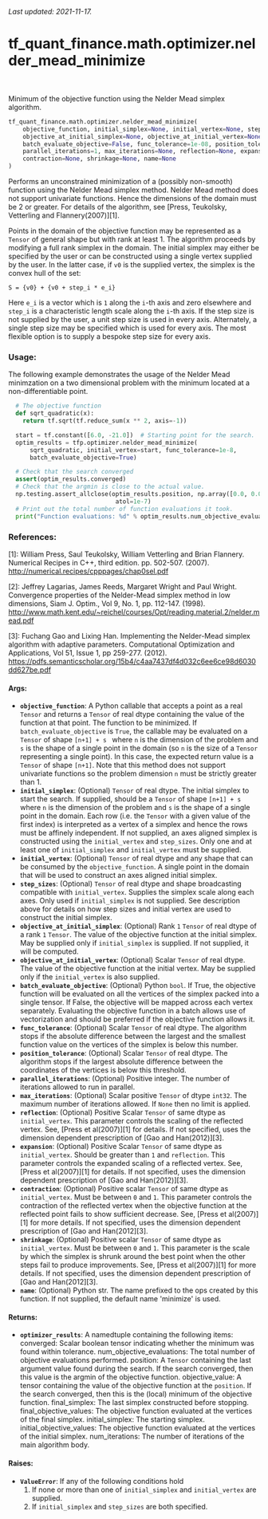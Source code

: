 <!--
This file is generated by a tool. Do not edit directly.
For open-source contributions the docs will be updated automatically.
-->

*Last updated: 2021-11-17.*

<div itemscope itemtype="http://developers.google.com/ReferenceObject">
<meta itemprop="name" content="tf_quant_finance.math.optimizer.nelder_mead_minimize" />
<meta itemprop="path" content="Stable" />
</div>

# tf_quant_finance.math.optimizer.nelder_mead_minimize

<!-- Insert buttons and diff -->

<table class="tfo-notebook-buttons tfo-api" align="left">
</table>



Minimum of the objective function using the Nelder Mead simplex algorithm.

```python
tf_quant_finance.math.optimizer.nelder_mead_minimize(
    objective_function, initial_simplex=None, initial_vertex=None, step_sizes=None,
    objective_at_initial_simplex=None, objective_at_initial_vertex=None,
    batch_evaluate_objective=False, func_tolerance=1e-08, position_tolerance=1e-08,
    parallel_iterations=1, max_iterations=None, reflection=None, expansion=None,
    contraction=None, shrinkage=None, name=None
)
```



<!-- Placeholder for "Used in" -->

Performs an unconstrained minimization of a (possibly non-smooth) function
using the Nelder Mead simplex method. Nelder Mead method does not support
univariate functions. Hence the dimensions of the domain must be 2 or greater.
For details of the algorithm, see
[Press, Teukolsky, Vetterling and Flannery(2007)][1].

Points in the domain of the objective function may be represented as a
`Tensor` of general shape but with rank at least 1. The algorithm proceeds
by modifying a full rank simplex in the domain. The initial simplex may
either be specified by the user or can be constructed using a single vertex
supplied by the user. In the latter case, if `v0` is the supplied vertex,
the simplex is the convex hull of the set:

```None
S = {v0} + {v0 + step_i * e_i}
```

Here `e_i` is a vector which is `1` along the `i`-th axis and zero elsewhere
and `step_i` is a characteristic length scale along the `i`-th axis. If the
step size is not supplied by the user, a unit step size is used in every axis.
Alternately, a single step size may be specified which is used for every
axis. The most flexible option is to supply a bespoke step size for every
axis.

### Usage:

The following example demonstrates the usage of the Nelder Mead minimzation
on a two dimensional problem with the minimum located at a non-differentiable
point.

```python
  # The objective function
  def sqrt_quadratic(x):
    return tf.sqrt(tf.reduce_sum(x ** 2, axis=-1))

  start = tf.constant([6.0, -21.0])  # Starting point for the search.
  optim_results = tfp.optimizer.nelder_mead_minimize(
      sqrt_quadratic, initial_vertex=start, func_tolerance=1e-8,
      batch_evaluate_objective=True)

  # Check that the search converged
  assert(optim_results.converged)
  # Check that the argmin is close to the actual value.
  np.testing.assert_allclose(optim_results.position, np.array([0.0, 0.0]),
                              atol=1e-7)
  # Print out the total number of function evaluations it took.
  print("Function evaluations: %d" % optim_results.num_objective_evaluations)
```

### References:
[1]: William Press, Saul Teukolsky, William Vetterling and Brian Flannery.
  Numerical Recipes in C++, third edition. pp. 502-507. (2007).
  http://numerical.recipes/cpppages/chap0sel.pdf

[2]: Jeffrey Lagarias, James Reeds, Margaret Wright and Paul Wright.
  Convergence properties of the Nelder-Mead simplex method in low dimensions,
  Siam J. Optim., Vol 9, No. 1, pp. 112-147. (1998).
  http://www.math.kent.edu/~reichel/courses/Opt/reading.material.2/nelder.mead.pdf

[3]: Fuchang Gao and Lixing Han. Implementing the Nelder-Mead simplex
  algorithm with adaptive parameters. Computational Optimization and
  Applications, Vol 51, Issue 1, pp 259-277. (2012).
  https://pdfs.semanticscholar.org/15b4/c4aa7437df4d032c6ee6ce98d6030dd627be.pdf

#### Args:


* <b>`objective_function`</b>:  A Python callable that accepts a point as a
  real `Tensor` and returns a `Tensor` of real dtype containing
  the value of the function at that point. The function
  to be minimized. If `batch_evaluate_objective` is `True`, the callable
  may be evaluated on a `Tensor` of shape `[n+1] + s ` where `n` is
  the dimension of the problem and `s` is the shape of a single point
  in the domain (so `n` is the size of a `Tensor` representing a
  single point).
  In this case, the expected return value is a `Tensor` of shape `[n+1]`.
  Note that this method does not support univariate functions so the problem
  dimension `n` must be strictly greater than 1.
* <b>`initial_simplex`</b>: (Optional) `Tensor` of real dtype. The initial simplex to
  start the search. If supplied, should be a `Tensor` of shape `[n+1] + s`
  where `n` is the dimension of the problem and `s` is the shape of a
  single point in the domain. Each row (i.e. the `Tensor` with a given
  value of the first index) is interpreted as a vertex of a simplex and
  hence the rows must be affinely independent. If not supplied, an axes
  aligned simplex is constructed using the `initial_vertex` and
  `step_sizes`. Only one and at least one of `initial_simplex` and
  `initial_vertex` must be supplied.
* <b>`initial_vertex`</b>: (Optional) `Tensor` of real dtype and any shape that can
  be consumed by the `objective_function`. A single point in the domain that
  will be used to construct an axes aligned initial simplex.
* <b>`step_sizes`</b>: (Optional) `Tensor` of real dtype and shape broadcasting
  compatible with `initial_vertex`. Supplies the simplex scale along each
  axes. Only used if `initial_simplex` is not supplied. See description
  above for details on how step sizes and initial vertex are used to
  construct the initial simplex.
* <b>`objective_at_initial_simplex`</b>: (Optional) Rank `1` `Tensor` of real dtype
  of a rank `1` `Tensor`. The value of the objective function at the
  initial simplex. May be supplied only if `initial_simplex` is
  supplied. If not supplied, it will be computed.
* <b>`objective_at_initial_vertex`</b>: (Optional) Scalar `Tensor` of real dtype. The
  value of the objective function at the initial vertex. May be supplied
  only if the `initial_vertex` is also supplied.
* <b>`batch_evaluate_objective`</b>: (Optional) Python `bool`. If True, the objective
  function will be evaluated on all the vertices of the simplex packed
  into a single tensor. If False, the objective will be mapped across each
  vertex separately. Evaluating the objective function in a batch allows
  use of vectorization and should be preferred if the objective function
  allows it.
* <b>`func_tolerance`</b>: (Optional) Scalar `Tensor` of real dtype. The algorithm
  stops if the absolute difference between the largest and the smallest
  function value on the vertices of the simplex is below this number.
* <b>`position_tolerance`</b>: (Optional) Scalar `Tensor` of real dtype. The
  algorithm stops if the largest absolute difference between the
  coordinates of the vertices is below this threshold.
* <b>`parallel_iterations`</b>: (Optional) Positive integer. The number of iterations
  allowed to run in parallel.
* <b>`max_iterations`</b>: (Optional) Scalar positive `Tensor` of dtype `int32`.
  The maximum number of iterations allowed. If `None` then no limit is
  applied.
* <b>`reflection`</b>: (Optional) Positive Scalar `Tensor` of same dtype as
  `initial_vertex`. This parameter controls the scaling of the reflected
  vertex. See, [Press et al(2007)][1] for details. If not specified,
  uses the dimension dependent prescription of [Gao and Han(2012)][3].
* <b>`expansion`</b>: (Optional) Positive Scalar `Tensor` of same dtype as
  `initial_vertex`. Should be greater than `1` and `reflection`. This
  parameter controls the expanded scaling of a reflected vertex.
  See, [Press et al(2007)][1] for details. If not specified, uses the
  dimension dependent prescription of [Gao and Han(2012)][3].
* <b>`contraction`</b>: (Optional) Positive scalar `Tensor` of same dtype as
  `initial_vertex`. Must be between `0` and `1`. This parameter controls
  the contraction of the reflected vertex when the objective function at
  the reflected point fails to show sufficient decrease.
  See, [Press et al(2007)][1] for more details. If not specified, uses
  the dimension dependent prescription of [Gao and Han(2012][3].
* <b>`shrinkage`</b>: (Optional) Positive scalar `Tensor` of same dtype as
  `initial_vertex`. Must be between `0` and `1`. This parameter is the scale
  by which the simplex is shrunk around the best point when the other
  steps fail to produce improvements.
  See, [Press et al(2007)][1] for more details. If not specified, uses
  the dimension dependent prescription of [Gao and Han(2012][3].
* <b>`name`</b>: (Optional) Python str. The name prefixed to the ops created by this
  function. If not supplied, the default name 'minimize' is used.


#### Returns:


* <b>`optimizer_results`</b>: A namedtuple containing the following items:
  converged: Scalar boolean tensor indicating whether the minimum was
    found within tolerance.
  num_objective_evaluations: The total number of objective
    evaluations performed.
  position: A `Tensor` containing the last argument value found
    during the search. If the search converged, then
    this value is the argmin of the objective function.
  objective_value: A tensor containing the value of the objective
    function at the `position`. If the search
    converged, then this is the (local) minimum of
    the objective function.
  final_simplex: The last simplex constructed before stopping.
  final_objective_values: The objective function evaluated at the
    vertices of the final simplex.
  initial_simplex: The starting simplex.
  initial_objective_values: The objective function evaluated at the
    vertices of the initial simplex.
  num_iterations: The number of iterations of the main algorithm body.


#### Raises:


* <b>`ValueError`</b>: If any of the following conditions hold
  1. If none or more than one of `initial_simplex` and `initial_vertex` are
    supplied.
  2. If `initial_simplex` and `step_sizes` are both specified.